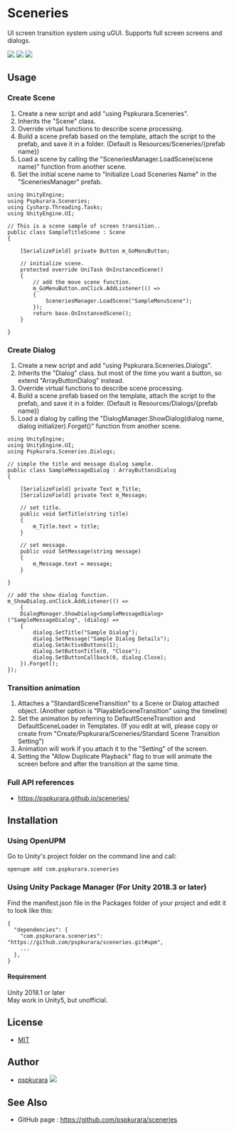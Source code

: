 # Sceneries

UI screen transition system using uGUI.
Supports full screen screens and dialogs.

[![](https://img.shields.io/npm/v/com.pspkurara.sceneries?label=openupm&registry_uri=https://package.openupm.com)](https://openupm.com/packages/com.pspkurara.sceneries/)
[![](https://img.shields.io/github/v/release/pspkurara/sceneries)](https://github.com/pspkurara/sceneries/releases/)
[![](https://img.shields.io/github/watchers/pspkurara/sceneries?style=social)](https://github.com/pspkurara/external-selecion-state/subscription)

## Usage

### Create Scene

1. Create a new script and add "using Pspkurara.Sceneries".
2. Inherits the "Scene" class.
3. Override virtual functions to describe scene processing.
4. Build a scene prefab based on the template, attach the script to the prefab, and save it in a folder. (Default is Resources/Sceneries/{prefab name})
5. Load a scene by calling the "SceneriesManager.LoadScene(scene name)" function from another scene.
6. Set the initial scene name to "Initialize Load Sceneries Name" in the "SceneriesManager" prefab.
```
using UnityEngine;
using Pspkurara.Sceneries;
using Cysharp.Threading.Tasks;
using UnityEngine.UI;

// This is a scene sample of screen transition..
public class SampleTitleScene : Scene
{

	[SerializeField] private Button m_GoMenuButton;

	// initialize scene.
	protected override UniTask OnInstancedScene()
	{
		// add the move scene function.
		m_GoMenuButton.onClick.AddListener(() =>
		{
			SceneriesManager.LoadScene("SampleMenuScene");
		});
		return base.OnInstancedScene();
	}

}
```

### Create Dialog

1. Create a new script and add "using Pspkurara.Sceneries.Dialogs".
2. Inherits the "Dialog" class. but most of the time you want a button, so extend "ArrayButtonDialog" instead.
3. Override virtual functions to describe scene processing.
4. Build a scene prefab based on the template, attach the script to the prefab, and save it in a folder. (Default is Resources/Dialogs/{prefab name})
5. Load a dialog by calling the "DialogManager.ShowDialog<DialogClass>(dialog name, dialog initializer).Forget()" function from another scene.
```
using UnityEngine;
using UnityEngine.UI;
using Pspkurara.Sceneries.Dialogs;

// simple the title and message dialog sample.
public class SampleMessageDialog : ArrayButtonsDialog
{

	[SerializeField] private Text m_Title;
	[SerializeField] private Text m_Message;

	// set title.
	public void SetTitle(string title)
	{
		m_Title.text = title;
	}

	// set message.
	public void SetMessage(string message)
	{
		m_Message.text = message;
	}

}
```

```
// add the show dialog function.
m_ShowDialog.onClick.AddListener(() =>
	{
	DialogManager.ShowDialog<SampleMessageDialog>("SampleMessageDialog", (dialog) =>
	{
		dialog.SetTitle("Sample Dialog");
		dialog.SetMessage("Sample Dialog Details");
		dialog.SetActiveButtons(1);
		dialog.SetButtonTitle(0, "Close");
		dialog.SetButtonCallback(0, dialog.Close);
	}).Forget();
});
```

### Transition animation

1. Attaches a "StandardSceneTransition" to a Scene or Dialog attached object. (Another option is "PlayableSceneTransition" using the timeline)
2. Set the animation by referring to DefaultSceneTransition and DefaultSceneLoader in Templates. (If you edit at will, please copy or create from "Create/Pspkurara/Sceneries/Standard Scene Transition Setting")
3. Animation will work if you attach it to the "Setting" of the screen.
4. Setting the "Allow Duplicate Playback" flag to true will animate the screen before and after the transition at the same time.

### Full API references
* https://pspkurara.github.io/sceneries/

## Installation

### Using OpenUPM
Go to Unity's project folder on the command line and call:

```
openupm add com.pspkurara.sceneries
```

### Using Unity Package Manager (For Unity 2018.3 or later)
Find the manifest.json file in the Packages folder of your project and edit it to look like this:

```
{
  "dependencies": {
    "com.pspkurara.sceneries": "https://github.com/pspkurara/sceneries.git#upm",
    ...
  },
}
```

#### Requirement
Unity 2018.1 or later<br>
May work in Unity5, but unofficial.

## License

* [MIT](https://github.com/pspkurara/sceneries/blob/master/Packages/Sceneries/LICENSE.md)

## Author

* [pspkurara](https://github.com/pspkurara) 
[![](https://img.shields.io/twitter/follow/pspkurara.svg?label=Follow&style=social)](https://twitter.com/intent/follow?screen_name=pspkurara) 

## See Also

* GitHub page : https://github.com/pspkurara/sceneries
